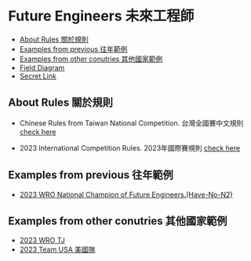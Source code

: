 # Future Engineers 未來工程師

* [About Rules 關於規則](#about-rules-關於規則)
* [Examples from previous 往年範例](#examples-from-previous-往年範例)
* [Examples from other conutries 其他國家範例](#examples-from-other-conutries-其他國家範例)
* [Field Diagram](../doc/WRO-2023_FutureEngineers_Playfield.pdf)
* [Secret Link]()

## About Rules 關於規則
* Chinese Rules from Taiwan National Competition.
台灣全國賽中文規則 [check here](../doc/【6.未來工程師AI自動駕駛】WRO-2023-未來工程師_混齡（全國賽版本）_繁中0728_V2.pdf)

* 2023 International Competition Rules.
2023年國際賽規則 [check here](../doc/WRO-2023-Future-Engineers-Self-Driving-Cars-General-Rules.pdf)

## Examples from previous 往年範例
* [2023 WRO National Champion of Future Engineers.(Have-No-N2)](https://github.com/kirkhu/WRO2023_Future-Engineers-Have-No-N2.git)

## Examples from other conutries 其他國家範例
* [2023 WRO TJ ](https://github.com/Lowis-Mamilton/2023WROFE_TJ_copy.git)
* [2023 Team USA 美國隊](https://github.com/spsquared/SPARK_Future-Engineers_2023.git)